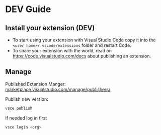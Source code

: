 # DEV Guide

## Install your extension (DEV)

* To start using your extension with Visual Studio Code copy it into the `<user home>/.vscode/extensions` folder and restart Code.
* To share your extension with the world, read on https://code.visualstudio.com/docs about publishing an extension.

## Manage

Published Extension Manger: [marketplace.visualstudio.com/manage/publishers/](https://marketplace.visualstudio.com/manage/publishers/)  

Publish new version:

```sh
vsce publish
```

If needed log in first

```sh
vsce login <org>
```
